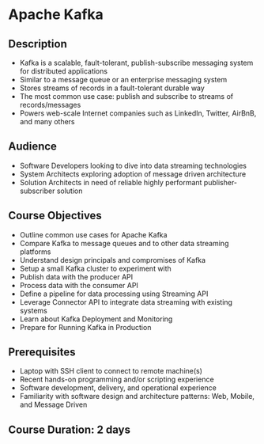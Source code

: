 # Apache Kafka

## Description

* Kafka is a scalable, fault-tolerant, publish-subscribe messaging system for distributed applications
* Similar to a message queue or an enterprise messaging system
* Stores streams of records in a fault-tolerant durable way
* The most common use case: publish and subscribe to streams of records/messages
* Powers web-scale Internet companies such as LinkedIn, Twitter, AirBnB, and many others

## Audience

* Software Developers looking to dive into data streaming technologies
* System Architects exploring adoption of message driven architecture
* Solution Architects in need of reliable highly performant publisher-subscriber solution

## Course Objectives

* Outline common use cases for Apache Kafka 
* Compare Kafka to message queues and to other data streaming platforms
* Understand design principals and compromises of Kafka 
* Setup a small Kafka cluster to experiment with
* Publish data with the producer API
* Process data with the consumer API
* Define a pipeline for data processing using Streaming API
* Leverage Connector API to integrate data streaming with existing systems
* Learn about Kafka Deployment and Monitoring
* Prepare for Running Kafka in Production

## Prerequisites

* Laptop with SSH client to connect to remote machine(s)
* Recent hands-on programming and/or scripting experience
* Software development, delivery, and operational experience
* Familiarity with software design and architecture patterns: Web, Mobile, and Message Driven

## Course Duration: 2 days

